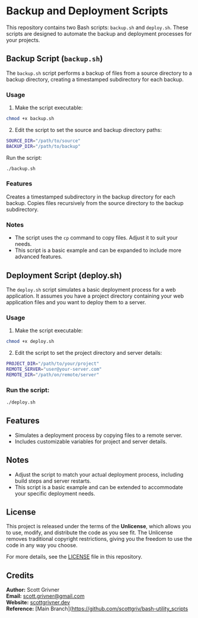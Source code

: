 # Backup and Deployment Scripts

This repository contains two Bash scripts: `backup.sh` and `deploy.sh`. These scripts are designed to automate the backup and deployment processes for your projects.

## Backup Script (`backup.sh`)

The `backup.sh` script performs a backup of files from a source directory to a backup directory, creating a timestamped subdirectory for each backup.

### Usage

1. Make the script executable:
```bash
chmod +x backup.sh
```

2. Edit the script to set the source and backup directory paths:
```bash
SOURCE_DIR="/path/to/source"
BACKUP_DIR="/path/to/backup"
```

Run the script:
```bash
./backup.sh
```
### Features
Creates a timestamped subdirectory in the backup directory for each backup.
Copies files recursively from the source directory to the backup subdirectory.

### Notes
- The script uses the `cp` command to copy files. Adjust it to suit your needs.
- This script is a basic example and can be expanded to include more advanced features.

## Deployment Script (deploy.sh)
The `deploy.sh` script simulates a basic deployment process for a web application. It assumes you have a project directory containing your web application files and you want to deploy them to a server.

### Usage
1. Make the script executable:
```bash
chmod +x deploy.sh
```
2. Edit the script to set the project directory and server details:
```bash
PROJECT_DIR="/path/to/your/project"
REMOTE_SERVER="user@your-server.com"
REMOTE_DIR="/path/on/remote/server"
```

### Run the script:
```bash
./deploy.sh
```

## Features
- Simulates a deployment process by copying files to a remote server.
- Includes customizable variables for project and server details.

## Notes
- Adjust the script to match your actual deployment process, including build steps and server restarts.
- This script is a basic example and can be extended to accommodate your specific deployment needs.

## License
This project is released under the terms of the **Unlicense**, which allows you to use, modify, and distribute the code as you see fit. The Unlicense removes traditional copyright restrictions, giving you the freedom to use the code in any way you choose.

For more details, see the [LICENSE](LICENSE) file in this repository.

## Credits

**Author:** Scott Grivner <br>
**Email:** scott.grivner@gmail.com <br>
**Website:** [scottgrivner.dev](https://www.scottgriv.dev) <br>
**Reference:** [Main Branch](https://github.com/scottgriv/bash-utility_scripts <br>